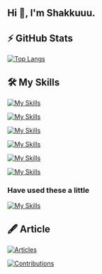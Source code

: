 ## Hi 👋, I'm Shakkuuu.

## ⚡ GitHub Stats

[![Top Langs](https://github-readme-stats.vercel.app/api/top-langs/?username=Shakkuuu&layout=compact)](https://github.com/anuraghazra/github-readme-stats)

## 🛠 My Skills

[![My Skills](https://skillicons.dev/icons?i=go,py,html,rust)](https://skillicons.dev)

[![My Skills](https://skillicons.dev/icons?i=apple,ubuntu,linux,windows,raspberrypi)](https://skillicons.dev)

[![My Skills](https://skillicons.dev/icons?i=docker,aws,cloudflare)](https://skillicons.dev)

[![My Skills](https://skillicons.dev/icons?i=mysql,postgres,sqlite)](https://skillicons.dev)

[![My Skills](https://skillicons.dev/icons?i=git,github,vscode,notion,bash)](https://skillicons.dev)

[![My Skills](https://skillicons.dev/icons?i=postman,latex,discord)](https://skillicons.dev)


### Have used these a little

[![My Skills](https://skillicons.dev/icons?i=js,css,nginx,gitlab,bitbucket,kubernetes,bootstrap,grafana,laravel,php,ansible,arch)](https://skillicons.dev)

## 🖋 Article

[![Articles](https://badgen.org/img/qiita/shakku/articles?style=flat)](https://qiita.com/shakku)

[![Contributions](https://badgen.org/img/qiita/shakku/contributions?style=flat)](https://qiita.com/shakku)
